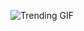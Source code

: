 ![Trending GIF](https://media1.giphy.com/media/v1.Y2lkPThiYjIxNzcybjg5OW5mazY4OHZzdDUyZHgyYzg4eHR0MmJvb3A2cDgxYmxna2lkOCZlcD12MV9naWZzX3NlYXJjaCZjdD1n/xUPGcEliCc7bETyfO8/giphy.gif)
